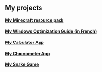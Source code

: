 

<div class="header">
  <div class="progress-container">
    <div class="progress-bar" id="myBar"></div>
  </div>  
</div>

## My projects

#### [My Minecraft resource pack](pages/cotcotpack.md)

#### [My Windows Optimization Guide (in French)](pages/opti.md)

#### [My Calculator App](https://github.com/PouletEnSlip/Calculator)

#### [My Chronometer App](https://github.com/PouletEnSlip/Chronometer)

#### [My Snake Game](https://github.com/PouletEnSlip/Snake)

<script src="script/script.js"></script>
